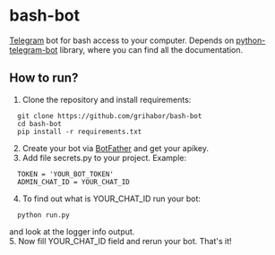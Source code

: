 # bash-bot
[Telegram](https://telegram.org/) bot for bash access to your computer. Depends on [python-telegram-bot](https://github.com/python-telegram-bot/python-telegram-bot) library, where you can find all the documentation.

## How to run?
1. Clone the repository and install requirements:  
```
  git clone https://github.com/grihabor/bash-bot
  cd bash-bot
  pip install -r requirements.txt
```
2. Create your bot via [BotFather](https://telegram.me/botfather) and get your apikey.
3. Add file secrets.py to your project. Example:  
```
  TOKEN = 'YOUR_BOT_TOKEN'
  ADMIN_CHAT_ID = YOUR_CHAT_ID
```
4. To find out what is YOUR_CHAT_ID run your bot:  
```
  python run.py
```
  and look at the logger info output.  
5. Now fill YOUR_CHAT_ID field and rerun your bot. That's it! 
